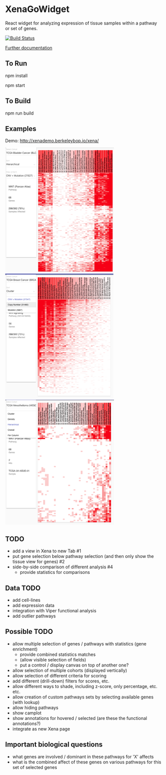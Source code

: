 # XenaGoWidget

React widget for analyzing expression of tissue samples within a pathway or set of genes.


[![Build Status](https://travis-ci.org/ucscXena/XenaGoWidget.svg?branch=develop)](https://travis-ci.org/ucscXena/XenaGoWidget)

[Further documentation](docs/index.md)



## To Run

   npm install

   npm start

## To Build

   npm run build

## Examples

Demo: http://xenademo.berkeleybop.io/xena/

<a href="images/bladder1.png">
  <img src="images/bladder1.png" alt="Bladder example" height="400">
</a>

<a href="images/brca1.png">
  <img src="images/brca1.png" alt="BRCA example" height="400">
</a>

<a href="images/meso1.png">
  <img src="images/meso1.png" alt="Meso example" height="400">
</a>



## TODO

- add a view in Xena to new Tab #1
- put gene selection below pathway selection (and then only show the tissue view for genes) #2
- side-by-side comparison of different analysis #4 
   - provide statistics for comparisons

## Data TODO

- add cell-lines 
- add expression data 
- integration with Viper functional analysis 
- add outlier pathways 


## Possible TODO

- allow multiple selection of genes / pathways with statistics (gene enrichment)
   - provide combined statistics matches
   - (allow visible selection of fields)
   - put a control / display canvas on top of another one? 
- allow selection of multiple cohorts (displayed vertically)
- allow selection of different criteria for scoring 
- add different (drill-down) filters for scores, etc. 
- allow different ways to shade, including z-score, only percentage, etc. etc. 
- allow creation of custom pathways sets by selecting available genes (with lookup)
- allow hiding pathways
- show camplot
- show annotations for hovered / selected (are these the functional annotations?)
- integrate as new Xena page 





## Important biological questions

- what genes are involved / dominant in these pathways for 'X' affects 
- what is the combined affect of these genes on various pathways for this set of selected genes 

